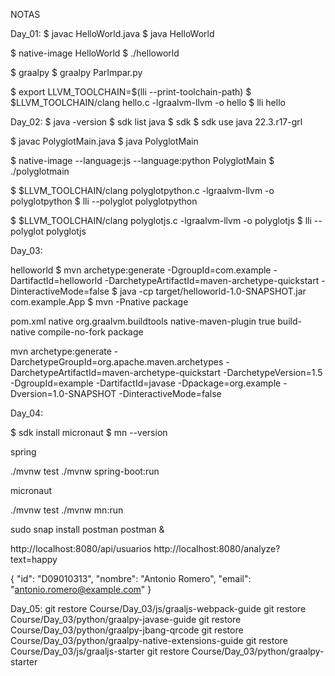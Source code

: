 NOTAS

Day_01:
$ javac HelloWorld.java 
$ java HelloWorld 

$ native-image HelloWorld
$ ./helloworld 

$ graalpy
$ graalpy ParImpar.py 

$ export LLVM_TOOLCHAIN=$(lli --print-toolchain-path)
$ $LLVM_TOOLCHAIN/clang hello.c -lgraalvm-llvm -o hello
$ lli hello

Day_02:
$ java -version
$ sdk list java
$ sdk
$ sdk use java 22.3.r17-grl

$ javac PolyglotMain.java 
$ java PolyglotMain

$ native-image --language:js --language:python PolyglotMain
$ ./polyglotmain 

$ $LLVM_TOOLCHAIN/clang polyglotpython.c -lgraalvm-llvm -o polyglotpython
$ lli --polyglot polyglotpython

$ $LLVM_TOOLCHAIN/clang polyglotjs.c -lgraalvm-llvm -o polyglotjs
$ lli --polyglot polyglotjs

Day_03:

helloworld
$ mvn archetype:generate -DgroupId=com.example -DartifactId=helloworld -DarchetypeArtifactId=maven-archetype-quickstart -DinteractiveMode=false
$ java -cp target/helloworld-1.0-SNAPSHOT.jar com.example.App
$ mvn -Pnative package

pom.xml
<profiles>
   <profile>
     <id>native</id>
     <build>
       <plugins>
         <plugin>
           <groupId>org.graalvm.buildtools</groupId>
           <artifactId>native-maven-plugin</artifactId>
           <extensions>true</extensions>
           <executions>
             <execution>
             <id>build-native</id>
               <goals>
                 <goal>compile-no-fork</goal>
               </goals>
               <phase>package</phase>
             </execution>
           </executions>
         </plugin>
       </plugins>
     </build>
   </profile>
 </profiles>

mvn archetype:generate -DarchetypeGroupId=org.apache.maven.archetypes -DarchetypeArtifactId=maven-archetype-quickstart -DarchetypeVersion=1.5 -DgroupId=example -DartifactId=javase -Dpackage=org.example -Dversion=1.0-SNAPSHOT -DinteractiveMode=false

Day_04:

$ sdk install micronaut
$ mn --version

spring

./mvnw test
./mvnw spring-boot:run

micronaut

./mvnw test
./mvnw mn:run

sudo snap install postman
postman &

http://localhost:8080/api/usuarios
http://localhost:8080/analyze?text=happy

{
  "id": "D09010313",
  "nombre": "Antonio Romero",
  "email": "antonio.romero@example.com"
}

Day_05:
git restore Course/Day_03/js/graaljs-webpack-guide
git restore Course/Day_03/python/graalpy-javase-guide
git restore Course/Day_03/python/graalpy-jbang-qrcode
git restore Course/Day_03/python/graalpy-native-extensions-guide
git restore Course/Day_03/js/graaljs-starter
git restore Course/Day_03/python/graalpy-starter